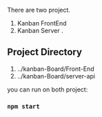 
There are two project.
1) Kanban FrontEnd   
2) Kanban Server 
.
## Project Directory
1) ../kanban-Board/Front-End
2) ../kanban-Board/server-api

you can run on both project:
### `npm start`
